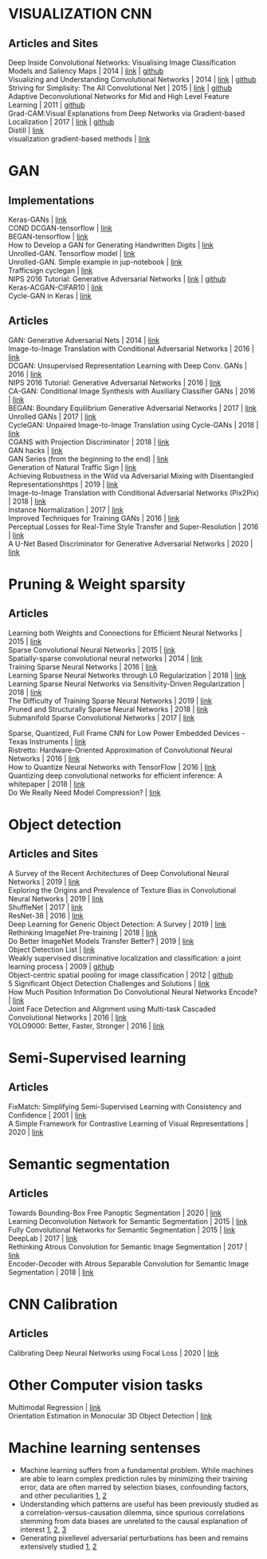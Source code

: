 # VISUALIZATION CNN

## Articles and Sites
Deep Inside Convolutional Networks: Visualising Image Classification Models and Saliency Maps | 2014 | [link](https://cs.nyu.edu/~fergus/papers/zeilerECCV2014.pdf) | [github](https://github.com/binrey/lithub/blob/master/data/Deep%20Inside%20Convolutional%20Networks:%20Visualising...%202014.pdf)    
Visualizing and Understanding Convolutional Networks | 2014 | [link](https://arxiv.org/pdf/1311.2901.pdf) | [github](https://github.com/binrey/lithub/blob/master/data/Visualizing%20and%20Understanding%20Convolutional%20Networks%202014.pdf)   
Striving for Simplisity: The All Convolutional Net | 2015 | [link](https://arxiv.org/pdf/1412.6806.pdf) | [github](https://github.com/binrey/lithub/blob/master/data/Striving%20for%20Simplisity:%20The%20All%20Convolutional%20Net%202015.pdf)   
Adaptive Deconvolutional Networks for Mid and High Level Feature Learning | 2011 | [github](https://github.com/binrey/lithub/blob/master/data/Adaptive%20Deconvolutional%20Networks%20for%20Mid%20and%20High%20Level%20Feature%20Learning%202011.pdf)    
Grad-CAM:Visual Explanations from Deep Networks via Gradient-based Localization | 2017 | [link](https://arxiv.org/abs/1610.02391) | [github](https://github.com/binrey/lithub/blob/master/data/Grad-CAM:%20Visual%20Explanations%20from%20Deep%20Networks...%202017.pdf)    
Distill | [link](https://distill.pub/)    
visualization gradient-based methods | [link](http://blog.qure.ai/notes/deep-learning-visualization-gradient-based-methods)    

# GAN
## Implementations
Keras-GANs | [link](https://github.com/eriklindernoren/Keras-GAN)    
COND DCGAN-tensorflow | [link](https://github.com/utkd/gans/blob/master/cifar10cgan.ipynb)    
BEGAN-tensorflow | [link](https://github.com/fabulousjeong/began-tensorflow)   
How to Develop a GAN for Generating Handwritten Digits | [link](https://machinelearningmastery.com/how-to-develop-a-generative-adversarial-network-for-an-mnist-handwritten-digits-from-scratch-in-keras/)    
Unrolled-GAN. Tensorflow model | [link](https://github.com/gokul-uf/TF-Unrolled-GAN/blob/master/model.py)    
Unrolled-GAN. Simple example in jup-notebook | [link](https://github.com/poolio/unrolled_gan/blob/master/Unrolled%20GAN%20demo.ipynb)   
Trafficsign cyclegan | [link](https://github.com/Spataner/trafficsign-cyclegan)    
NIPS 2016 Tutorial: Generative Adversarial Networks | [link](https://arxiv.org/pdf/1701.00160.pdf) | [github](data/1701.00160.pdf)    
Keras-ACGAN-CIFAR10 | [link](https://github.com/King-Of-Knights/Keras-ACGAN-CIFAR10)    
Cycle-GAN in Keras | [link](https://github.com/MingwangLin/cyclegan-keras)    

## Articles
GAN: Generative Adversarial Nets | 2014 | [link](https://arxiv.org/pdf/1406.2661.pdf)    
Image-to-Image Translation with Conditional Adversarial Networks | 2016 | [link](https://arxiv.org/pdf/1611.07004v1.pdf)    
DCGAN: Unsupervised Representation Learning with Deep Conv. GANs | 2016 | [link](https://arxiv.org/pdf/1511.06434.pdf)    
NIPS 2016 Tutorial: Generative Adversarial Networks | 2016 | [link](https://arxiv.org/pdf/1701.00160.pdf)    
CA-GAN: Conditional Image Synthesis with Auxiliary Classifier GANs | 2016 | [link](https://arxiv.org/pdf/1610.09585.pdf)    
BEGAN: Boundary Equilibrium Generative Adversarial Networks | 2017 | [link](https://arxiv.org/pdf/1703.10717.pdf)   
Unrolled GANs | 2017 | [link](https://arxiv.org/pdf/1611.02163.pdf)    
CycleGAN: Unpaired Image-to-Image Translation using Cycle-GANs | 2018 | [link](https://arxiv.org/pdf/1703.10593.pdf)    
CGANS with Projection Discriminator | 2018 | [link](https://arxiv.org/pdf/1802.05637.pdf)    
GAN hacks | [link](https://github.com/soumith/ganhacks)    
GAN Series (from the beginning to the end) | [link](https://medium.com/@jonathan_hui/gan-gan-series-2d279f906e7b)    
Generation of Natural Traffic Sign | [link](https://github.com/binrey/lithub/blob/master/data/Signs%20with%20CycleGan.pdf)   
Achieving Robustness in the Wild via Adversarial Mixing with Disentangled Representationshttps | 2019 | [link](https://arxiv.org/pdf/1912.03192.pdf)    
Image-to-Image Translation with Conditional Adversarial Networks (Pix2Pix) | 2018 | [link](https://arxiv.org/pdf/1611.07004.pdf)    
Instance Normalization | 2017 | [link](https://arxiv.org/pdf/1607.08022.pdf)    
Improved Techniques for Training GANs | 2016 | [link](https://arxiv.org/pdf/1606.03498v1.pdf)    
Perceptual Losses for Real-Time Style Transfer and Super-Resolution | 2016 | [link](https://arxiv.org/pdf/1603.08155.pdf)    
A U-Net Based Discriminator for Generative Adversarial Networks | 2020 | [link](https://arxiv.org/pdf/2002.12655.pdf)    

# Pruning & Weight sparsity
## Articles
Learning both Weights and Connections for Efficient Neural Networks | 2015 | [link](https://arxiv.org/pdf/1506.02626.pdf)  
Sparse Convolutional Neural Networks | 2015 | [link](https://zpascal.net/cvpr2015/Liu_Sparse_Convolutional_Neural_2015_CVPR_paper.pdf)  
Spatially-sparse convolutional neural networks | 2014 | [link](https://arxiv.org/pdf/1409.6070.pdf)  
Training Sparse Neural Networks | 2016 | [link](https://arxiv.org/pdf/1611.06694.pdf)  
Learning Sparse Neural Networks through L0 Regularization | 2018 | [link](https://arxiv.org/pdf/1712.01312.pdf)  
Learning Sparse Neural Networks via Sensitivity-Driven Regularization | 2018 | [link](https://papers.nips.cc/paper/7644-learning-sparse-neural-networks-via-sensitivity-driven-regularization.pdf)  
The Difficulty of Training Sparse Neural Networks | 2019 | [link](https://openreview.net/pdf?id=SyeyPEH23N)  
Pruned and Structurally Sparse Neural Networks | 2018 | [link](https://arxiv.org/pdf/1810.00299.pdf)  
Submanifold Sparse Convolutional Networks | 2017 | [link](https://arxiv.org/pdf/1706.01307.pdf)  

Sparse, Quantized, Full Frame CNN for Low Power Embedded Devices - Texas Instruments | [link](
http://openaccess.thecvf.com/content_cvpr_2017_workshops/w4/papers/Mathew_Sparse_Quantized_Full_CVPR_2017_paper.pdf)   
Ristretto: Hardware-Oriented Approximation of Convolutional Neural Networks | 2016 | [link](https://arxiv.org/pdf/1605.06402.pdf)    
How to Quantize Neural Networks with TensorFlow | 2016 | [link](https://petewarden.com/2016/05/03/how-to-quantize-neural-networks-with-tensorflow/)    
Quantizing deep convolutional networks for efficient inference: A whitepaper | 2018 | [link](https://arxiv.org/pdf/1806.08342.pdf)    
Do We Really Need Model Compression? | [link](http://mitchgordon.me/machine/learning/2020/01/13/do-we-really-need-model-compression.html)    

# Object detection
## Articles and Sites
A Survey of the Recent Architectures of Deep Convolutional Neural Networks | 2019 | [link](https://github.com/binrey/lithub/blob/master/data/A%20Survey%20of%20the%20Recent%20Architectures%20of%20Deep%20Convolutional%20Neural%20Networks%202019.pdf)   
Exploring the Origins and Prevalence of Texture Bias in Convolutional Neural Networks | 2019 | [link](https://arxiv.org/pdf/1911.09071.pdf)    
ShuffleNet | 2017 | [link](https://arxiv.org/pdf/1707.01083.pdf)    
ResNet-38 | 2016 | [link](https://arxiv.org/pdf/1611.10080.pdf)    
Deep Learning for Generic Object Detection: A Survey | 2019 | [link](https://arxiv.org/pdf/1809.02165.pdf)    
Rethinking ImageNet Pre-training | 2018 | [link](https://arxiv.org/pdf/1811.08883.pdf)    
Do Better ImageNet Models Transfer Better? | 2019 | [link](https://arxiv.org/pdf/1805.08974.pdf)     
Object Detection List | [link](https://github.com/hoya012/deep_learning_object_detection)    
Weakly supervised discriminative localization and classification: a joint learning process | 2009 | [github](data/1701.00160.pdf)    
Object-centric spatial pooling for image classification | 2012 | [github](data/SegSVM_CMU-RI-TR-09-29.pdf)   
5 Significant Object Detection Challenges and Solutions | [link](http://kimberlyfessel.com/algorithms/literature%20reviews/object-detection-challenges/)    
How Much Position Information Do Convolutional Neural Networks Encode? | [link](https://arxiv.org/pdf/2001.08248.pdf)    
Joint Face Detection and Alignment using Multi-task Cascaded Convolutional Networks | 2016 | [link](https://arxiv.org/pdf/1604.02878.pdf)    
YOLO9000: Better, Faster, Stronger | 2016 | [link](https://arxiv.org/pdf/1612.08242.pdf)    

# Semi-Supervised learning
## Articles
FixMatch: Simplifying Semi-Supervised Learning with Consistency and Confidence | 2001 | [link](https://arxiv.org/pdf/2001.07685.pdf)   
A Simple Framework for Contrastive Learning of Visual Representations | 2020 | [link](https://arxiv.org/pdf/2002.05709.pdf)   

# Semantic segmentation
## Articles
Towards Bounding-Box Free Panoptic Segmentation | 2020 | [link](https://arxiv.org/pdf/2002.07705.pdf)    
Learning Deconvolution Network for Semantic Segmentation | 2015 | [link](https://arxiv.org/pdf/1505.04366.pdf)    
Fully Convolutional Networks for Semantic Segmentation | 2015 | [link](https://arxiv.org/pdf/1411.4038.pdf)    
DeepLab | 2017 | [link](https://arxiv.org/pdf/1606.00915.pdf)    
Rethinking Atrous Convolution for Semantic Image Segmentation | 2017 | [link](https://arxiv.org/pdf/1706.05587.pdf)    
Encoder-Decoder with Atrous Separable Convolution for Semantic Image Segmentation | 2018 | [link](https://arxiv.org/pdf/1802.02611.pdf)    

# CNN Calibration
## Articles
Calibrating Deep Neural Networks using Focal Loss | 2020 | [link](https://arxiv.org/pdf/2002.09437.pdf)    

# Other Computer vision tasks
Multimodal Regression | [link](https://towardsdatascience.com/anchors-and-multi-bin-loss-for-multi-modal-target-regression-647ea1974617)    
Orientation Estimation in Monocular 3D Object Detection | [link](https://towardsdatascience.com/orientation-estimation-in-monocular-3d-object-detection-f850ace91411)    

# Machine learning sentenses
* Machine learning suffers from a fundamental problem. While machines are able to
learn complex prediction rules by minimizing their training error, data are often
marred by selection biases, confounding factors, and other peculiarities [1](http://citeseerx.ist.psu.edu/viewdoc/download?doi=10.1.1.208.2314&rep=rep1&type=pdf), [2](https://arxiv.org/abs/1606.08390.pdf)    
* Understanding which
patterns are useful has been previously studied as a correlation-versus-causation
dilemma, since spurious correlations stemming from data biases are unrelated to the
causal explanation of interest [1](https://arxiv.org/abs/1607.03300.pdf), [2](https://arxiv.org/abs/1604.00289.pdf), [3](https://arxiv.org/abs/1801.00631.pdf)    
* Generating pixellevel adversarial perturbations has been and remains extensively studied [1](https://arxiv.org/abs/1312.6199), [2](https://arxiv.org/pdf/1412.6572.pdf)
